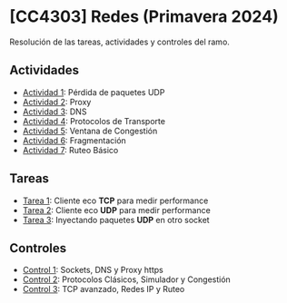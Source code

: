 # [CC4303] Redes (Primavera 2024)
Resolución de las tareas, actividades y controles del ramo.

## Actividades

- [Actividad 1](actividades/actividad_evaluada_1/): Pérdida de paquetes UDP
- [Actividad 2](actividades/actividad_evaluada_2/): Proxy
- [Actividad 3](actividades/actividad_evaluada_3/): DNS
- [Actividad 4](actividades/actividad_evaluada_4/): Protocolos de Transporte
- [Actividad 5](actividades/actividad_evaluada_5/): Ventana de Congestión
- [Actividad 6](actividades/actividad_evaluada_6/): Fragmentación
- [Actividad 7](actividades/actividad_evaluada_7/): Ruteo Básico

## Tareas

- [Tarea 1](tareas/tarea_1/): Cliente eco **TCP** para medir performance
- [Tarea 2](tareas/tarea_2/): Cliente eco **UDP** para medir performance
- [Tarea 3](tareas/tarea_3/): Inyectando paquetes **UDP** en otro socket

## Controles

- [Control 1](controles/C1/): Sockets, DNS y Proxy https
- [Control 2](controles/C2/): Protocolos Clásicos, Simulador y Congestión
- [Control 3](controles/C3/): TCP avanzado, Redes IP y Ruteo
